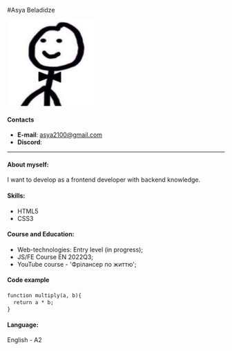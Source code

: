 #Asya Beladidze

<img src='image/avatar.jpg' width='200px' alt='Asya'>

#### Contacts
* **E-mail**: asya2100@gmail.com
* **Discord**: 
<hr />

#### About myself:
I want to develop as a frontend developer with backend knowledge.

#### Skills:
* HTML5
* CSS3


#### Course and Education:
* Web-technologies: Entry level (in progress);
* JS/FE Course EN 2022Q3;
* YouTube course - 'Фрілансер по життю';



#### Code example
```
function multiply(a, b){
  return a * b;
}
```

#### Language:
English - A2


